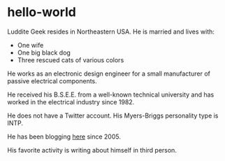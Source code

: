 # hello-world
Luddite Geek resides in Northeastern USA.  He is married and lives with:
- One wife
- One big black dog
- Three rescued cats of various colors

He works as an electronic design engineer for a small manufacturer of passive electrical components. 

He received his B.S.E.E. from a well-known technical university and has worked in the electrical industry since 1982.

He does not have a Twitter account. His Myers-Briggs personality type is INTP.

He has been blogging [here](https://ludditegeek.blogspot.com/) since 2005.

His favorite activity is writing about himself in third person.
